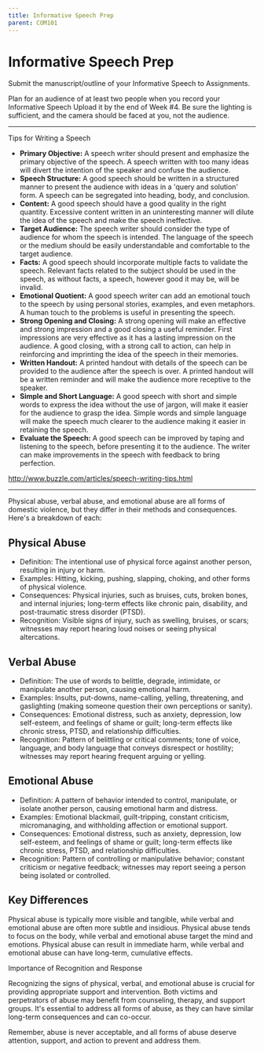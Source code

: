 ```yaml
---
title: Informative Speech Prep
parent: COM101
---
```

# Informative Speech Prep

Submit the manuscript/outline of your Informative Speech to Assignments.

Plan for an audience of at least two people when you record your Informative Speech
Upload it by the end of Week #4. Be sure the lighting is sufficient, and the camera should be faced at you, not the audience.

---

Tips for Writing a Speech

- **Primary Objective:** A speech writer should present and emphasize the primary objective of the speech. A speech written with too many ideas will divert the intention of the speaker and confuse the audience.
- **Speech Structure:** A good speech should be written in a structured manner to present the audience with ideas in a 'query and solution' form. A speech can be segregated into heading, body, and conclusion.
- **Content:** A good speech should have a good quality in the right quantity. Excessive content written in an uninteresting manner will dilute the idea of the speech and make the speech ineffective.
- **Target Audience:** The speech writer should consider the type of audience for whom the speech is intended. The language of the speech or the medium should be easily understandable and comfortable to the target audience.
- **Facts:** A good speech should incorporate multiple facts to validate the speech. Relevant facts related to the subject should be used in the speech, as without facts, a speech, however good it may be, will be invalid.
- **Emotional Quotient:** A good speech writer can add an emotional touch to the speech by using personal stories, examples, and even metaphors. A human touch to the problems is useful in presenting the speech.
- **Strong Opening and Closing:** A strong opening will make an effective and strong impression and a good closing a useful reminder. First impressions are very effective as it has a lasting impression on the audience. A good closing, with a strong call to action, can help in reinforcing and imprinting the idea of the speech in their memories.
- **Written Handout:** A printed handout with details of the speech can be provided to the audience after the speech is over. A printed handout will be a written reminder and will make the audience more receptive to the speaker.
- **Simple and Short Language:** A good speech with short and simple words to express the idea without the use of jargon, will make it easier for the audience to grasp the idea. Simple words and simple language will make the speech much clearer to the audience making it easier in retaining the speech.
- **Evaluate the Speech:** A good speech can be improved by taping and listening to the speech, before presenting it to the audience. The writer can make improvements in the speech with feedback to bring perfection.

http://www.buzzle.com/articles/speech-writing-tips.html

---

Physical abuse, verbal abuse, and emotional abuse are all forms of domestic violence, but they differ in their methods and consequences. Here's a breakdown of each:

## Physical Abuse

- Definition: The intentional use of physical force against another person, resulting in injury or harm.
- Examples: Hitting, kicking, pushing, slapping, choking, and other forms of physical violence.
- Consequences: Physical injuries, such as bruises, cuts, broken bones, and internal injuries; long-term effects like chronic pain, disability, and post-traumatic stress disorder (PTSD).
- Recognition: Visible signs of injury, such as swelling, bruises, or scars; witnesses may report hearing loud noises or seeing physical altercations.

## Verbal Abuse

- Definition: The use of words to belittle, degrade, intimidate, or manipulate another person, causing emotional harm.
- Examples: Insults, put-downs, name-calling, yelling, threatening, and gaslighting (making someone question their own perceptions or sanity).
- Consequences: Emotional distress, such as anxiety, depression, low self-esteem, and feelings of shame or guilt; long-term effects like chronic stress, PTSD, and relationship difficulties.
- Recognition: Pattern of belittling or critical comments; tone of voice, language, and body language that conveys disrespect or hostility; witnesses may report hearing frequent arguing or yelling.

## Emotional Abuse

- Definition: A pattern of behavior intended to control, manipulate, or isolate another person, causing emotional harm and distress.
- Examples: Emotional blackmail, guilt-tripping, constant criticism, micromanaging, and withholding affection or emotional support.
- Consequences: Emotional distress, such as anxiety, depression, low self-esteem, and feelings of shame or guilt; long-term effects like chronic stress, PTSD, and relationship difficulties.
- Recognition: Pattern of controlling or manipulative behavior; constant criticism or negative feedback; witnesses may report seeing a person being isolated or controlled.

## Key Differences

 Physical abuse is typically more visible and tangible, while verbal and emotional abuse are often more subtle and insidious.
 Physical abuse tends to focus on the body, while verbal and emotional abuse target the mind and emotions.
 Physical abuse can result in immediate harm, while verbal and emotional abuse can have long-term, cumulative effects.

Importance of Recognition and Response

 Recognizing the signs of physical, verbal, and emotional abuse is crucial for providing appropriate support and intervention.
 Both victims and perpetrators of abuse may benefit from counseling, therapy, and support groups.
 It's essential to address all forms of abuse, as they can have similar long-term consequences and can co-occur.

Remember, abuse is never acceptable, and all forms of abuse deserve attention, support, and action to prevent and address them.
